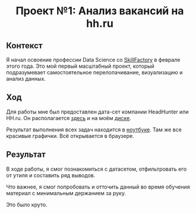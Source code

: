 # <center>Проект №1: Анализ вакансий на hh.ru
   
## Контекст
Я начал освоение профессии Data Science со [SkillFactory](https://skillfactory.ru/data-scientist) в феврале этого года. Это мой первый масштабный проект, который подразумевает самостоятельное перелопачивание, визуализацию и анализ данных.
## Ход
Для работы мне был предоставлен дата-сет компании HeadHunter или HH.ru. Он располагается [здесь](http://tiny.cc/10hruz) и на моём [диске]().

Результат выполнения всех задач находится в [ноутбуке](https://github.com/madskillskill/sf_data_science/blob/main/PROJECT-1/Project_1.ipynb). Там же все красивые графички. Всё открывается в браузере.
## Результат
В ходе работы, я смог познакомиться с датасетом, отфильтровать его от утиля и составить ряд выводов.

Что важнее, я смог попробовать и отточить данный во время обучения материал с минимальным держанием за руку.

Это было круто.